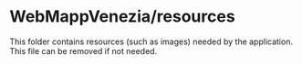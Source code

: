 # WebMappVenezia/resources

This folder contains resources (such as images) needed by the application. This file can
be removed if not needed.
